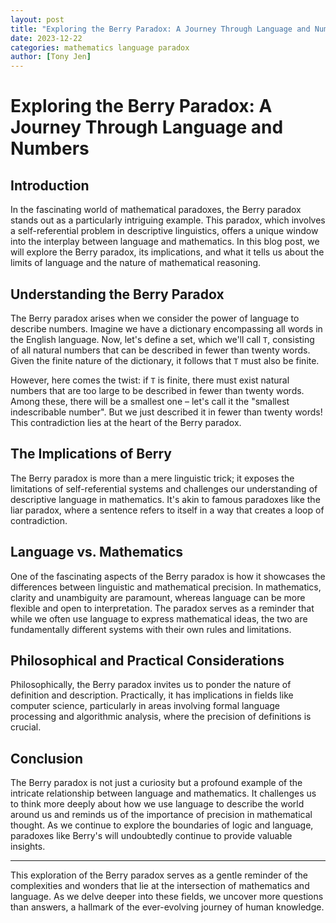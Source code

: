 ```yaml
---
layout: post
title: "Exploring the Berry Paradox: A Journey Through Language and Numbers"
date: 2023-12-22
categories: mathematics language paradox
author: [Tony Jen]
---
```


# Exploring the Berry Paradox: A Journey Through Language and Numbers

## Introduction
In the fascinating world of mathematical paradoxes, the Berry paradox stands out as a particularly intriguing example. This paradox, which involves a self-referential problem in descriptive linguistics, offers a unique window into the interplay between language and mathematics. In this blog post, we will explore the Berry paradox, its implications, and what it tells us about the limits of language and the nature of mathematical reasoning.

## Understanding the Berry Paradox
The Berry paradox arises when we consider the power of language to describe numbers. Imagine we have a dictionary encompassing all words in the English language. Now, let's define a set, which we'll call `T`, consisting of all natural numbers that can be described in fewer than twenty words. Given the finite nature of the dictionary, it follows that `T` must also be finite. 

However, here comes the twist: if `T` is finite, there must exist natural numbers that are too large to be described in fewer than twenty words. Among these, there will be a smallest one – let's call it the "smallest indescribable number". But we just described it in fewer than twenty words! This contradiction lies at the heart of the Berry paradox.

## The Implications of Berry
The Berry paradox is more than a mere linguistic trick; it exposes the limitations of self-referential systems and challenges our understanding of descriptive language in mathematics. It's akin to famous paradoxes like the liar paradox, where a sentence refers to itself in a way that creates a loop of contradiction.

## Language vs. Mathematics
One of the fascinating aspects of the Berry paradox is how it showcases the differences between linguistic and mathematical precision. In mathematics, clarity and unambiguity are paramount, whereas language can be more flexible and open to interpretation. The paradox serves as a reminder that while we often use language to express mathematical ideas, the two are fundamentally different systems with their own rules and limitations.

## Philosophical and Practical Considerations
Philosophically, the Berry paradox invites us to ponder the nature of definition and description. Practically, it has implications in fields like computer science, particularly in areas involving formal language processing and algorithmic analysis, where the precision of definitions is crucial.

## Conclusion
The Berry paradox is not just a curiosity but a profound example of the intricate relationship between language and mathematics. It challenges us to think more deeply about how we use language to describe the world around us and reminds us of the importance of precision in mathematical thought. As we continue to explore the boundaries of logic and language, paradoxes like Berry's will undoubtedly continue to provide valuable insights.

---

This exploration of the Berry paradox serves as a gentle reminder of the complexities and wonders that lie at the intersection of mathematics and language. As we delve deeper into these fields, we uncover more questions than answers, a hallmark of the ever-evolving journey of human knowledge.
